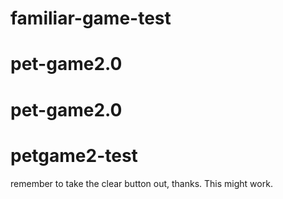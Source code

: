 # familiar-game-test
# pet-game2.0
# pet-game2.0
# petgame2-test
remember to take the clear button out, thanks. 
This might work. 